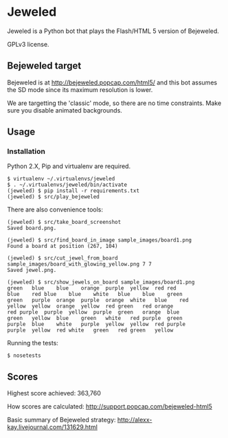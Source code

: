 # Jeweled

Jeweled is a Python bot that plays the Flash/HTML 5 version of
Bejeweled.

GPLv3 license.

## Bejeweled target

Bejeweled is at http://bejeweled.popcap.com/html5/ and this bot
assumes the SD mode since its maximum resolution is lower.

We are targetting the 'classic' mode, so there are no time
constraints. Make sure you disable animated backgrounds.

## Usage

### Installation

Python 2.X, Pip and virtualenv are required.

    $ virtualenv ~/.virtualenvs/jeweled
    $ . ~/.virtualenvs/jeweled/bin/activate
    (jeweled) $ pip install -r requirements.txt
    (jeweled) $ src/play_bejeweled
     
There are also convenience tools:

    (jeweled) $ src/take_board_screenshot
    Saved board.png.

    (jeweled) $ src/find_board_in_image sample_images/board1.png
    Found a board at position (267, 104)

    (jeweled) $ src/cut_jewel_from_board sample_images/board_with_glowing_yellow.png 7 7
    Saved jewel.png.

    (jeweled) $ src/show_jewels_on_board sample_images/board1.png
    green	blue	blue	orange	purple	yellow	red	red
    blue	red	blue	blue	white	blue	blue	green
    green	purple	orange	purple	orange	white	blue	red
    yellow	yellow	orange	yellow	red	green	red	orange
    red	purple	purple	yellow	purple	green	orange	blue
    green	yellow	blue	green	white	red	purple	green
    purple	blue	white	purple	yellow	yellow	red	purple
    purple	yellow	red	white	green	red	green	yellow
    
Running the tests:

    $ nosetests

## Scores

Highest score achieved: 363,760

How scores are calculated: http://support.popcap.com/bejeweled-html5

Basic summary of Bejeweled strategy: http://alexx-kay.livejournal.com/131629.html


